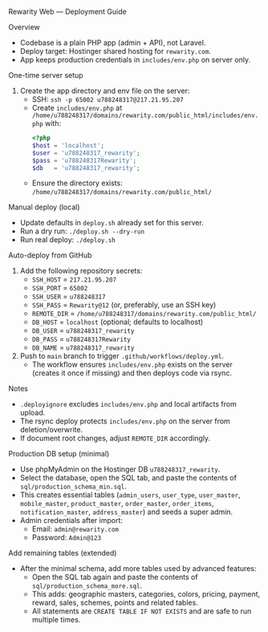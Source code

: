Rewarity Web — Deployment Guide

Overview
- Codebase is a plain PHP app (admin + API), not Laravel.
- Deploy target: Hostinger shared hosting for `rewarity.com`.
- App keeps production credentials in `includes/env.php` on server only.

One-time server setup
1) Create the app directory and env file on the server:
   - SSH: `ssh -p 65002 u788248317@217.21.95.207`
   - Create `includes/env.php` at `/home/u788248317/domains/rewarity.com/public_html/includes/env.php` with:
     ```php
     <?php
     $host = 'localhost';
     $user = 'u788248317_rewarity';
     $pass = 'u788248317Rewarity';
     $db   = 'u788248317_rewarity';
     ```
   - Ensure the directory exists: `/home/u788248317/domains/rewarity.com/public_html/`

Manual deploy (local)
- Update defaults in `deploy.sh` already set for this server.
- Run a dry run: `./deploy.sh --dry-run`
- Run real deploy: `./deploy.sh`

Auto-deploy from GitHub
1) Add the following repository secrets:
   - `SSH_HOST` = `217.21.95.207`
   - `SSH_PORT` = `65002`
   - `SSH_USER` = `u788248317`
   - `SSH_PASS` = `Rewarity@12` (or, preferably, use an SSH key)
   - `REMOTE_DIR` = `/home/u788248317/domains/rewarity.com/public_html/`
   - `DB_HOST` = `localhost` (optional; defaults to localhost)
   - `DB_USER` = `u788248317_rewarity`
   - `DB_PASS` = `u788248317Rewarity`
   - `DB_NAME` = `u788248317_rewarity`
2) Push to `main` branch to trigger `.github/workflows/deploy.yml`.
    - The workflow ensures `includes/env.php` exists on the server (creates it once if missing) and then deploys code via rsync.

Notes
- `.deployignore` excludes `includes/env.php` and local artifacts from upload.
- The rsync deploy protects `includes/env.php` on the server from deletion/overwrite.
- If document root changes, adjust `REMOTE_DIR` accordingly.

Production DB setup (minimal)
- Use phpMyAdmin on the Hostinger DB `u788248317_rewarity`.
- Select the database, open the SQL tab, and paste the contents of `sql/production_schema_min.sql`.
- This creates essential tables (`admin_users`, `user_type`, `user_master`, `mobile_master`, `product_master`, `order_master`, `order_items`, `notification_master`, `address_master`) and seeds a super admin.
- Admin credentials after import:
  - Email: `admin@rewarity.com`
  - Password: `Admin@123`

Add remaining tables (extended)
- After the minimal schema, add more tables used by advanced features:
  - Open the SQL tab again and paste the contents of `sql/production_schema_more.sql`.
  - This adds: geographic masters, categories, colors, pricing, payment, reward, sales, schemes, points and related tables.
  - All statements are `CREATE TABLE IF NOT EXISTS` and are safe to run multiple times.
